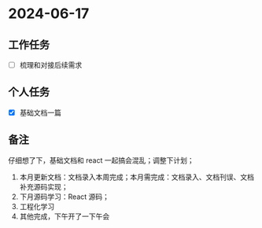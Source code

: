 # 2024-06-17

## 工作任务

- [ ] 梳理和对接后续需求

## 个人任务

- [x] 基础文档一篇

## 备注

仔细想了下，基础文档和 react 一起搞会混乱；调整下计划；

1. 本月更新文档：文档录入本周完成；本月需完成：文档录入、文档刊误、文档补充源码实现；
2. 下月源码学习：React 源码；
3. 工程化学习
4. 其他完成，下午开了一下午会
